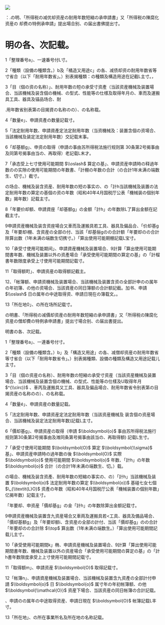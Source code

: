 ![](https://www.nta.go.jp/tmp/73d12f41-5eb5-4bf0-b13f-a0986c19cf02/images/a4974488ccfa671a361b57ce39a21c6fc94df85d83526c6a1685d8e0a1000b34.jpg)

：.の明、「所得税の减优却资産の耐用年数短縮の承申請書」又「所得税の陳腐化资産の 却费の特例承申請」提出場合别、の届出書佛提出寸。

# 明の各、次記载。

1「整理番号a」、一速番号付L寸。

2「種類（設備の種類含。）b及「橘造又用途c」の各、减债却资の耐用年数省等寸省合（以下「耐用年数省」。）别表揭種類：の種類及構造用途在記截L主寸。，

3「目（個の资の名称）」、耐用年数の短の承受寸资產（当該资産機械及装置場合、当該機械及装含個の機械、の型式、性能等の仕樣及取得年月の、車而及運搬具工具、器具及锚品场合、耐

.用年数省别表第の目揭資の名称のの）、の名称载。

4「数量e」、申請资產の数量記载寸。

5「法定耐用年数、申請資產定法定耐用年数（当资機械及：装置含個の资場合、当該機械及装定法定耐用年数）交記载末事。

6「却基额g」、申资の取得（申請の事由苏所得税法施行规则第 30条第2号揭事由及同第号揭事由当の、再取得）老記载L末才。

7「承态受上七寸使用可能期間 $\\oslash$ 算定の基」、申請资産申請時の释過年数のの实隙の使用可能期間の年数書、「計棚の年数の合計（の合計1年未满の端数生、切寸。）截寸。

の场合、機械及装含资産、耐用年数の短の事实の、の「計h当該機械及装置の法定耐用年数の算定の基個の资の年数（昭和40年4月国税厅公表「機械装の個别年数」揭年数）記载主寸。

8「年要价却额、申請資座「却基额g」の金额「計h」の年数除L了算出金额在記截主寸。

9申請资産機械及装含资座場合又車而及運搬具若工具、器具及偏品合、「价却基g及「年要却i棚、含资産の全部の付、当該「却基俪gのの合計额「年要却のの合計除算出数（1年未满の端数生切携寸。）「算出使用可能期棚記载L宝寸。

10「承受寸使用可能期间」、申請資産機械及装置場合、9計算「算出使用可能期間書年数、機械及装置以外の资產場合「承受使用可能期間の算定の基」の「計榴書年数限度承受上寸使用可能期間記载寸。

11「取得额町」、申請资産の取得额記截主。

12、「帐簿额、申請资機械及装置場合、当該機械及装置含资の全部計申のの属年の年初簿、の他の资場合、当該資産の同日簿额の合計额記截。加书、申請 $\\oslash$ 日の属年の中途取得资、申請日現在の簿载文。。

13「所在地0」、の所在场所記载寸。

の明書、「所得税の减價却资産の耐用年数短縮の承申請書」又「所得税の陳腐化资産の僧却費の特例承申請書」提出寸場合别、の届出書提出。

明書の各、次記载。

1「整理番号a」、一連番号付寸。

2「種類（設備の種類含。）b」及「構造又用途」の各、减僧却资産の耐用年数省等寸省合（以下「耐用年数省令」。）别表揭種類、設備の種類及構造又用途記载儿主寸。

3「目（個の资産の名称）、耐用年数の短縮の承受寸资産（当該资産機械及装置場合、当該機械及装置含個の機械、の型式、性能等の仕樣及U取得年月 $^{\\circ)}$ 、車丙及運搬具又工具、器具及偏品場合、耐用年数省令别表第の目揭资産の名称のの）、の名称载。

4「数量é」、申請资産の数量記载。

5「法定耐用年数、申請资産定法定耐用年数（当該资産機械及 装含個の资産場合、当該機械及装定法定耐用年数)記载L主寸。

6「價却基g」、申請资産の取得（申請 $\\boldsymbol{o}$ 事由苏所得税法施行规则第30条第2号揭事由及潍同条第号揭事由該当の、再取得额) 記载L生寸。

7「承受寸使用可能期間 $\\boldsymbol{O}$ 算定 $\\boldsymbol{\\sigma}$ 基」、申請资産申請時の過年数の後 $\\boldsymbol{O}$ 实際 $\\boldsymbol{o}$ 使用可能期間 $\\boldsymbol{o}$ 年数、「計h」の年数 $\\boldsymbol{o}$ 合計（の合計1年未满の端数生、切。）载。

の場合、機械及装含资產、耐用年数の短縮の事实の、の）「計h」当該機械及装置 $\\boldsymbol{o}$ 法定耐用年数の算定 $\\boldsymbol{o})$ 基碰七女七個 $\_{\\textit{L}O}$ 资產の年数（昭和40年4月国税厅公表「機械装置の個别年数」亿揭年数）記载主寸。

「年要却、申资産「價却基g」の金「計h」の年数除算出金额記载寸。

9申請资産機械及装置含九资産場合又車両及運搬具若<工具、器具及備品場合、「價却基额g」及「年要却额i、含资産の全部の計付、当該「價却基g」のの合計「年要却のの合計除 $\\top$ 算出数（1年未满の端数生。）「算出使用可能期間記载儿主寸。

10「承受使用可能期間k」椭、申請资産機械及装置場合、9計算「算出使用可能期間書年数、機械及装置以外の资産場合「承受使用可能期間の算定の基」の「計h書年数限度承受上上寸使用可能期間記载寸。

11「取得额m」、申請资産 $\\boldsymbol{O}$ 取得記载寸。

12「帐簿n」、申請資産機械及装置場合、当該機械及装置含九资產の全部計付申請 $\\boldsymbol{o}$ 日 $\\boldsymbol{o}$ 属寸年の年初帐簿额、の他 $\\boldsymbol{\\mathcal{O}}$ 资産下場合、当該资産の同日帐簿の合計記载。

、申請のの属年の中途取得资産、申請日現在 $\\boldsymbol{O}$ 帐簿記载L丰寸。

13「所在地」、の所在事業所名及所在地の名称記载。